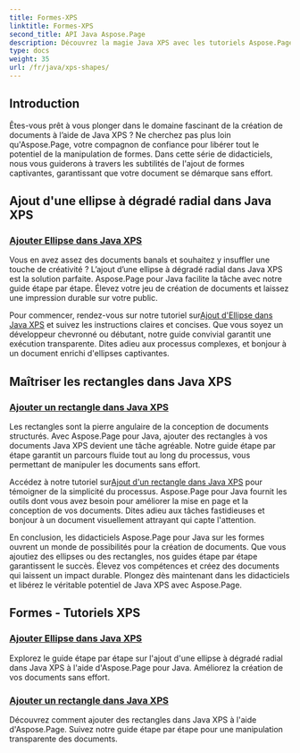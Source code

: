 ```yaml
---
title: Formes-XPS
linktitle: Formes-XPS
second_title: API Java Aspose.Page
description: Découvrez la magie Java XPS avec les tutoriels Aspose.Page ! Ajoutez facilement des ellipses et des rectangles captivants. Améliorez la création de documents avec nos guides étape par étape.
type: docs
weight: 35
url: /fr/java/xps-shapes/
---
```

## Introduction

Êtes-vous prêt à vous plonger dans le domaine fascinant de la création de documents à l’aide de Java XPS ? Ne cherchez pas plus loin qu'Aspose.Page, votre compagnon de confiance pour libérer tout le potentiel de la manipulation de formes. Dans cette série de didacticiels, nous vous guiderons à travers les subtilités de l'ajout de formes captivantes, garantissant que votre document se démarque sans effort.

## Ajout d'une ellipse à dégradé radial dans Java XPS

### [Ajouter Ellipse dans Java XPS](./add-ellipse/)

Vous en avez assez des documents banals et souhaitez y insuffler une touche de créativité ? L’ajout d’une ellipse à dégradé radial dans Java XPS est la solution parfaite. Aspose.Page pour Java facilite la tâche avec notre guide étape par étape. Élevez votre jeu de création de documents et laissez une impression durable sur votre public.

 Pour commencer, rendez-vous sur notre tutoriel sur[Ajout d'Ellipse dans Java XPS](./add-ellipse/) et suivez les instructions claires et concises. Que vous soyez un développeur chevronné ou débutant, notre guide convivial garantit une exécution transparente. Dites adieu aux processus complexes, et bonjour à un document enrichi d'ellipses captivantes.

## Maîtriser les rectangles dans Java XPS

### [Ajouter un rectangle dans Java XPS](./add-rectangle/)

Les rectangles sont la pierre angulaire de la conception de documents structurés. Avec Aspose.Page pour Java, ajouter des rectangles à vos documents Java XPS devient une tâche agréable. Notre guide étape par étape garantit un parcours fluide tout au long du processus, vous permettant de manipuler les documents sans effort.

Accédez à notre tutoriel sur[Ajout d'un rectangle dans Java XPS](./add-rectangle/) pour témoigner de la simplicité du processus. Aspose.Page pour Java fournit les outils dont vous avez besoin pour améliorer la mise en page et la conception de vos documents. Dites adieu aux tâches fastidieuses et bonjour à un document visuellement attrayant qui capte l'attention.

En conclusion, les didacticiels Aspose.Page pour Java sur les formes ouvrent un monde de possibilités pour la création de documents. Que vous ajoutiez des ellipses ou des rectangles, nos guides étape par étape garantissent le succès. Élevez vos compétences et créez des documents qui laissent un impact durable. Plongez dès maintenant dans les didacticiels et libérez le véritable potentiel de Java XPS avec Aspose.Page.
## Formes - Tutoriels XPS
### [Ajouter Ellipse dans Java XPS](./add-ellipse/)
Explorez le guide étape par étape sur l'ajout d'une ellipse à dégradé radial dans Java XPS à l'aide d'Aspose.Page pour Java. Améliorez la création de vos documents sans effort.
### [Ajouter un rectangle dans Java XPS](./add-rectangle/)
Découvrez comment ajouter des rectangles dans Java XPS à l'aide d'Aspose.Page. Suivez notre guide étape par étape pour une manipulation transparente des documents.